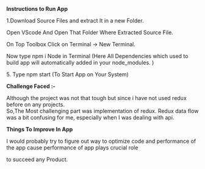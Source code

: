 <b>Instructions to Run App</b>
<p>1.Download Source Files and extract It in a new Folder.</p>
<P>Open VScode And Open That Folder Where Extracted Source File.</P>
<p>On Top Toolbox Click on Terminal -> New Terminal.</p>
<p>Now type npm i Node in Terminal (Here All Dependencies which used to build app will automatically added in your node_modules. )</p>
<p>5. Type npm start (To Start App on Your System)</p>

<b>Challenge Faced :-</b><p>Although the project was not that tough but since i have not used redux before on any projects.
<br>So,The Most challenging part was implementation of redux.  Redux data flow was a bit confusing for me, especially when I was dealing with api. </p>
<b></b>
<body>
<b>Things To Improve In App</b>
<p> I would probably try to figure out way to optimize code and performance of the app cause performance of app plays crucial role</p>
<p>to succeed any Product. </p>
<b>
